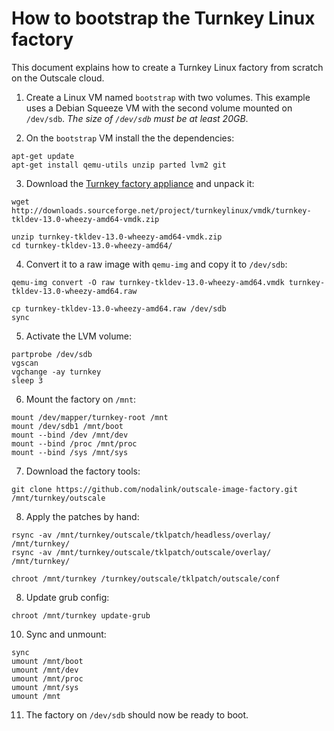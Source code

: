 # How to bootstrap the Turnkey Linux factory

 This document explains how to create a Turnkey Linux factory from scratch on the Outscale cloud.

 1. Create a Linux VM named `bootstrap` with two volumes. This example uses a Debian Squeeze VM with the second volume mounted on `/dev/sdb`. *The size of `/dev/sdb` must be at least 20GB*.

 2. On the `bootstrap` VM install the the dependencies:
 ```shell
apt-get update
apt-get install qemu-utils unzip parted lvm2 git
 ```
 
 3. Download the [Turnkey factory appliance](http://www.turnkeylinux.org/tkldev) and unpack it:
 ```shell
 wget http://downloads.sourceforge.net/project/turnkeylinux/vmdk/turnkey-tkldev-13.0-wheezy-amd64-vmdk.zip

 unzip turnkey-tkldev-13.0-wheezy-amd64-vmdk.zip
 cd turnkey-tkldev-13.0-wheezy-amd64/
 ```

 4. Convert it to a raw image with `qemu-img` and copy it to `/dev/sdb`:
 ```shell
 qemu-img convert -O raw turnkey-tkldev-13.0-wheezy-amd64.vmdk turnkey-tkldev-13.0-wheezy-amd64.raw

 cp turnkey-tkldev-13.0-wheezy-amd64.raw /dev/sdb
 sync
 ```

 5. Activate the LVM volume:
 ```shell
 partprobe /dev/sdb
 vgscan
 vgchange -ay turnkey
 sleep 3
 ```
 
 6. Mount the factory on `/mnt`:
  ```shell
 mount /dev/mapper/turnkey-root /mnt
 mount /dev/sdb1 /mnt/boot
 mount --bind /dev /mnt/dev
 mount --bind /proc /mnt/proc
 mount --bind /sys /mnt/sys
```

 7. Download the factory tools:
 ```shell
 git clone https://github.com/nodalink/outscale-image-factory.git /mnt/turnkey/outscale
 ```
	 
 8. Apply the patches by hand:
 ```
 rsync -av /mnt/turnkey/outscale/tklpatch/headless/overlay/ /mnt/turnkey/
 rsync -av /mnt/turnkey/outscale/tklpatch/outscale/overlay/ /mnt/turnkey/

 chroot /mnt/turnkey /turnkey/outscale/tklpatch/outscale/conf
 ```

 8. Update grub config:
 ```shell
 chroot /mnt/turnkey update-grub
 ```

 10. Sync and unmount:
 ```shell
 sync
 umount /mnt/boot
 umount /mnt/dev
 umount /mnt/proc
 umount /mnt/sys
 umount /mnt
 ```

 11. The factory on `/dev/sdb` should now be ready to boot.
 
